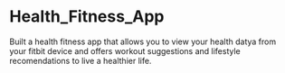 # Health_Fitness_App
Built a health fitness app that allows you to view your health datya from your fitbit device and offers workout suggestions and lifestyle recomendations to live a healthier life. 

